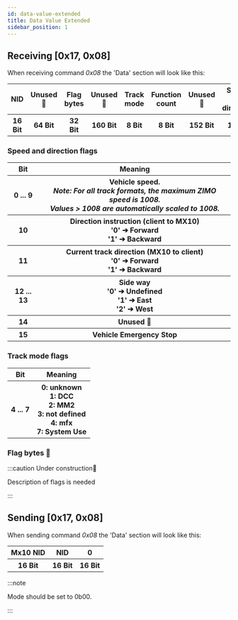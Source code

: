 ```yaml
---
id: data-value-extended
title: Data Value Extended
sidebar_position: 1
---
```


## Receiving [0x17, 0x08]

When receiving command _0x08_ the 'Data' section will look like this:

<table>
  <tr>
    <th>NID</th>
    <th>Unused 🚧</th>
    <th>Flag bytes</th>
    <th>Unused 🚧</th>
    <th>Track mode</th>
    <th>Function count</th>
    <th>Unused 🚧</th>
    <th>Speed and direction</th>
    <th>Functions</th>
  </tr>
  <tr>
    <th>16 Bit</th>
    <th>64 Bit</th>
    <th>32 Bit</th>
    <th>160 Bit</th>
    <th>8 Bit</th>
    <th>8 Bit</th>
    <th>152 Bit</th>
    <th>16 Bit</th>
    <th>16 Bit</th>
  </tr>
</table>

### Speed and direction flags

<table >
  <tr>
    <th>Bit</th>
    <th>Meaning</th>
  </tr>
<tbody class='left_align'>
  <tr>
    <th>0 ... 9</th>
    <th>Vehicle speed. <br/>
    <i>Note: For all track formats, the maximum ZIMO speed is 1008. <br/> Values > 1008 are automatically scaled to 1008.</i></th>
  </tr>
  <tr>
    <th>10</th>
    <th>Direction instruction (client to MX10) <br/>
      '0' ➔ Forward <br/>
      '1' ➔ Backward</th>
  </tr>
  <tr>
    <th>11</th>
    <th>Current track direction (MX10 to client) <br/>
        '0' ➔ Forward <br/>
        '1' ➔ Backward</th>
  </tr>
  <tr>
    <th>12 ... 13</th>
    <th>Side way <br/>
        '0' ➔ Undefined <br/>
        '1' ➔ East<br/>
        '2' ➔ West</th>
  </tr>
  <tr>
    <th>14</th>
    <th>Unused 🚧</th>
  </tr>
  <tr>
    <th>15</th>
    <th>Vehicle Emergency Stop</th>
  </tr>
  </tbody>
</table>

### Track mode flags

<table>
  <tr>
    <th>Bit</th>
    <th>Meaning</th>
  </tr>
  <tr>
    <th>4 ... 7</th>
    <th class='left_align'>
        0: unknown<br/>
        1: DCC<br/>
        2: MM2<br/>
        3: not defined<br/>
        4: mfx<br/>
        7: System Use</th>
  </tr>
</table>

### Flag bytes 🚧

:::caution Under construction🚧

Description of flags is needed

:::

## Sending [0x17, 0x08]

When sending command _0x08_ the 'Data' section will look like this:

<table>
  <tr>
    <th>Mx10 NID</th>
    <th>NID</th>
    <th>0</th>
  </tr>
  <tr>
    <th>16 Bit</th>
    <th>16 Bit</th>
    <th>16 Bit</th>
  </tr>
</table>

:::note

Mode should be set to 0b00.

:::
